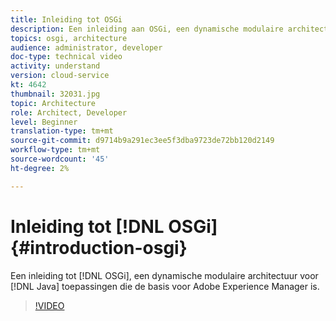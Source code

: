 ```yaml
---
title: Inleiding tot OSGi
description: Een inleiding aan OSGi, een dynamische modulaire architectuur voor toepassingen van Java die de basis voor Adobe Experience Manager is.
topics: osgi, architecture
audience: administrator, developer
doc-type: technical video
activity: understand
version: cloud-service
kt: 4642
thumbnail: 32031.jpg
topic: Architecture
role: Architect, Developer
level: Beginner
translation-type: tm+mt
source-git-commit: d9714b9a291ec3ee5f3dba9723de72bb120d2149
workflow-type: tm+mt
source-wordcount: '45'
ht-degree: 2%

---
```



# Inleiding tot [!DNL OSGi] {#introduction-osgi}

Een inleiding tot [!DNL OSGi], een dynamische modulaire architectuur voor [!DNL Java] toepassingen die de basis voor Adobe Experience Manager is.

>[!VIDEO](https://video.tv.adobe.com/v/32031/?quality=12&learn=on)